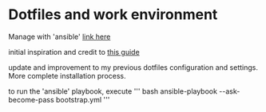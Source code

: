 # Dotfiles and work environment

Manage with 'ansible' [link here]()

initial inspiration and credit to [this guide](https://phelipetls.github.io/posts/introduction-to-ansible/)

update and improvement to my previous dotfiles configuration and settings. More complete
installation process.

to run the 'ansible' playbook, execute
''' bash
ansible-playbook --ask-become-pass bootstrap.yml
'''
